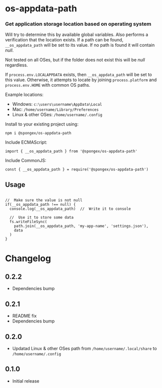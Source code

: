 #  os-appdata-path

### Get application storage location based on operating system

Will try to determine this by available global variables.
Also performs a verification that the location exists.
If a path can be found, `__os_appdata_path` will be set to its value.
If no path is found it will contain *null*.

Not tested on all OSes, but if the folder does not exist this will be *null* regardless.

If `process.env.LOCALAPPDATA` exists, then `__os_appdata_path` will be set to this value.
Otherwise, it attempts to locate by joining `process.platform` and `process.env.HOME` with common OS paths.

Example locations:
- Windows: `c:\users\username\AppData\Local`
- Mac: `/home/username/Library/Preferences`
- Linux & other OSes: `/home/username/.config`

Install to your existing project using:
```
npm i @spongex/os-appdata-path
```

Include ECMAScript:
```
import { __os_appdata_path } from '@spongex/os-appdata-path'
```

Include CommonJS:
```
const { __os_appdata_path } = require('@spongex/os-appdata-path')
```

## Usage
```

//  Make sure the value is not null
if(__os_appdata_path !== null) {
  console.log(__os_appdata_path)  //  Write it to console

  //  Use it to store some data
  fs.writeFileSync(
    path.join(__os_appdata_path, 'my-app-name', 'settings.json'),
    data
  )
}
```

# Changelog

## 0.2.2
- Dependencies bump

## 0.2.1
- README fix
- Dependencies bump

## 0.2.0
- Updatad Linux & other OSes path from `/home/username/.local/share` to `/home/username/.config`

## 0.1.0
- Initial release
